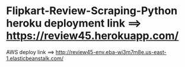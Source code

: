# Flipkart-Review-Scraping-Python heroku deployment link ==>  https://review45.herokuapp.com/
AWS deploy link ==> http://review45-env.eba-wi3m7m8e.us-east-1.elasticbeanstalk.com/
